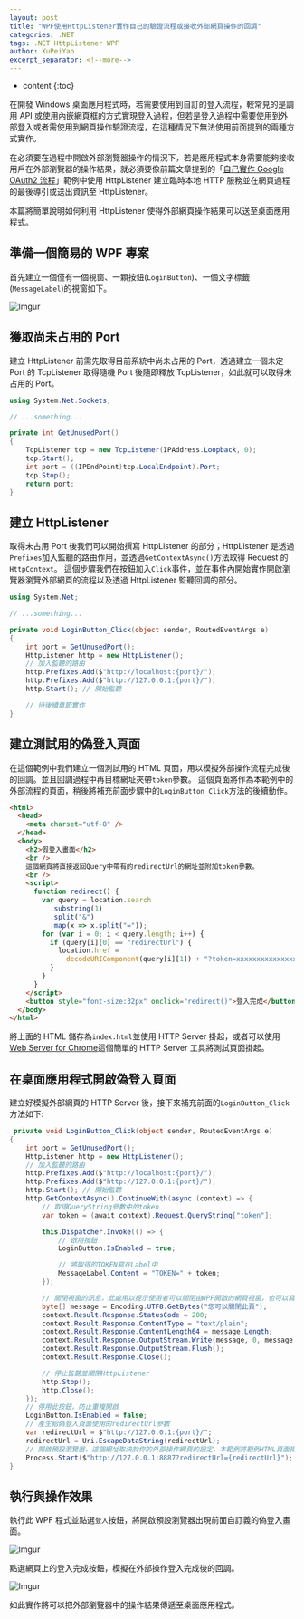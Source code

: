 ```yaml
---
layout: post
title: "WPF使用HttpListener實作自己的驗證流程或接收外部網頁操作的回調"
categories: .NET
tags: .NET HttpListener WPF
author: XuPeiYao
excerpt_separator: <!--more-->
---
```


- content
{:toc}

在開發 Windows 桌面應用程式時，若需要使用到自訂的登入流程，較常見的是調用 API 或使用內嵌網頁框的方式實現登入過程，但若是登入過程中需要使用到外部登入或者需使用到網頁操作驗證流程，在這種情況下無法使用前面提到的兩種方式實作。

在必須要在過程中開啟外部瀏覽器操作的情況下，若是應用程式本身需要能夠接收用戶在外部瀏覽器的操作結果，就必須要像前篇文章提到的「[自己實作 Google OAuth2 流程](https://github.com/googlesamples/oauth-apps-for-windows)」範例中使用 HttpListener 建立臨時本地 HTTP 服務並在網頁過程的最後導引或送出資訊至 HttpListener。

本篇將簡單說明如何利用 HttpListener 使得外部網頁操作結果可以送至桌面應用程式。

<!--more-->

## 準備一個簡易的 WPF 專案

首先建立一個僅有一個視窗、一顆按鈕(`LoginButton`)、一個文字標籤(`MessageLabel`)的視窗如下。

![Imgur](https://imgur.com/hySQEjY.png)

## 獲取尚未占用的 Port

建立 HttpListener 前需先取得目前系統中尚未占用的 Port，透過建立一個未定 Port 的 TcpListener 取得隨機 Port 後隨即釋放 TcpListener，如此就可以取得未占用的 Port。

```csharp
using System.Net.Sockets;

// ...something...

private int GetUnusedPort()
{
    TcpListener tcp = new TcpListener(IPAddress.Loopback, 0);
    tcp.Start();
    int port = ((IPEndPoint)tcp.LocalEndpoint).Port;
    tcp.Stop();
    return port;
}
```

## 建立 HttpListener

取得未占用 Port 後我們可以開始撰寫 HttpListener 的部分；HttpListener 是透過`Prefixes`加入監聽的路由作用，並透過`GetContextAsync()`方法取得 Request 的`HttpContext`。
這個步驟我們在按鈕加入`Click`事件，並在事件內開始實作開啟瀏覽器瀏覽外部網頁的流程以及透過 HttpListener 監聽回調的部分。

```csharp
using System.Net;

// ...something...

private void LoginButton_Click(object sender, RoutedEventArgs e)
{
    int port = GetUnusedPort();
    HttpListener http = new HttpListener();
    // 加入監聽的路由
    http.Prefixes.Add($"http://localhost:{port}/");
    http.Prefixes.Add($"http://127.0.0.1:{port}/");
    http.Start(); // 開始監聽

    // 待後續章節實作
}
```

## 建立測試用的偽登入頁面

在這個範例中我們建立一個測試用的 HTML 頁面，用以模擬外部操作流程完成後的回調。並且回調過程中再目標網址夾帶`token`參數。
這個頁面將作為本範例中的外部流程的頁面，稍後將補充前面步驟中的`LoginButton_Click`方法的後續動作。

```html
<html>
  <head>
    <meta charset="utf-8" />
  </head>
  <body>
    <h2>假登入畫面</h2>
    <br />
    這個網頁將直接返回Query中帶有的redirectUrl的網址並附加token參數。
    <br />
    <script>
      function redirect() {
        var query = location.search
          .substring(1)
          .split("&")
          .map(x => x.split("="));
        for (var i = 0; i < query.length; i++) {
          if (query[i][0] == "redirectUrl") {
            location.href =
              decodeURIComponent(query[i][1]) + "?token=xxxxxxxxxxxxxxxxxxxx";
          }
        }
      }
    </script>
    <button style="font-size:32px" onclick="redirect()">登入完成</button>
  </body>
</html>
```

將上面的 HTML 儲存為`index.html`並使用 HTTP Server 掛起，或者可以使用[Web Server for Chrome](https://chrome.google.com/webstore/detail/web-server-for-chrome/ofhbbkphhbklhfoeikjpcbhemlocgigb)這個簡單的 HTTP Server 工具將測試頁面掛起。

## 在桌面應用程式開啟偽登入頁面

建立好模擬外部網頁的 HTTP Server 後，接下來補充前面的`LoginButton_Click`方法如下:

```csharp
 private void LoginButton_Click(object sender, RoutedEventArgs e)
{
    int port = GetUnusedPort();
    HttpListener http = new HttpListener();
    // 加入監聽的路由
    http.Prefixes.Add($"http://localhost:{port}/");
    http.Prefixes.Add($"http://127.0.0.1:{port}/");
    http.Start(); // 開始監聽
    http.GetContextAsync().ContinueWith(async (context) => {
        // 取得QueryString參數中的token
        var token = (await context).Request.QueryString["token"];

        this.Dispatcher.Invoke(() => {
            // 啟用按鈕
            LoginButton.IsEnabled = true;

            // 將取得的TOKEN寫在Label中
            MessageLabel.Content = "TOKEN=" + token;
        });

        // 關閉視窗的訊息，此處用以提示使用者可以關閉由WPF開啟的網頁視窗，也可以寫JS關閉視窗，但僅在IE可作用
        byte[] message = Encoding.UTF8.GetBytes("您可以關閉此頁");
        context.Result.Response.StatusCode = 200;
        context.Result.Response.ContentType = "text/plain";
        context.Result.Response.ContentLength64 = message.Length;
        context.Result.Response.OutputStream.Write(message, 0, message.Length);
        context.Result.Response.OutputStream.Flush();
        context.Result.Response.Close();

        // 停止監聽並關閉HttpListener
        http.Stop();
        http.Close();
    });
    // 停用此按鈕，防止重複開啟
    LoginButton.IsEnabled = false;
    // 產生給偽登入頁面使用的redirectUrl參數
    var redirectUrl = $"http://127.0.0.1:{port}/";
    redirectUrl = Uri.EscapeDataString(redirectUrl);
    // 開啟預設瀏覽器，這個網址取決於你的外部操作網頁的設定，本範例將範例HTML頁面掛載在127.0.0.1:8887
    Process.Start($"http://127.0.0.1:8887?redirectUrl={redirectUrl}");
}
```

## 執行與操作效果

執行此 WPF 程式並點選`登入`按鈕，將開啟預設瀏覽器出現前面自訂義的偽登入畫面。

![Imgur](https://imgur.com/NqDfA2S.png)

點選網頁上的登入完成按鈕，模擬在外部操作登入完成後的回調。

![Imgur](https://imgur.com/n9g3Wz1.png)

如此實作將可以把外部瀏覽器中的操作結果傳遞至桌面應用程式。
